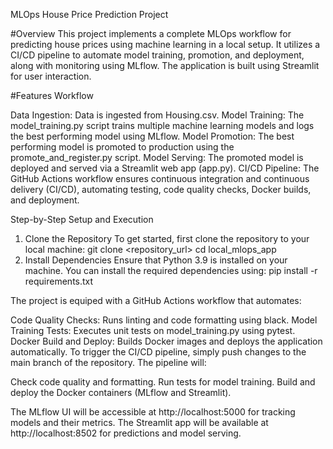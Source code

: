  MLOps House Price Prediction Project

#Overview
This project implements a complete MLOps workflow for predicting house prices using machine learning in a local setup. It utilizes a CI/CD pipeline to automate model training, promotion, and deployment, along with monitoring using MLflow. The application is built using Streamlit for user interaction.

#Features
Workflow


Data Ingestion: Data is ingested from Housing.csv.
Model Training: The model_training.py script trains multiple machine learning models and logs the best performing model using MLflow.
Model Promotion: The best performing model is promoted to production using the promote_and_register.py script.
Model Serving: The promoted model is deployed and served via a Streamlit web app (app.py).
CI/CD Pipeline: The GitHub Actions workflow ensures continuous integration and continuous delivery (CI/CD), automating testing, code quality checks, Docker builds, and deployment.

Step-by-Step Setup and Execution
1. Clone the Repository
To get started, first clone the repository to your local machine:
  git clone <repository_url>
  cd local_mlops_app
2. Install Dependencies
Ensure that Python 3.9 is installed on your machine. You can install the required dependencies using:
  pip install -r requirements.txt

The project is equiped with a GitHub Actions workflow that automates:

Code Quality Checks: Runs linting and code formatting using black.
Model Training Tests: Executes unit tests on model_training.py using pytest.
Docker Build and Deploy: Builds Docker images and deploys the application automatically.
To trigger the CI/CD pipeline, simply push changes to the main branch of the repository. 
The pipeline will:

Check code quality and formatting.
Run tests for model training.
Build and deploy the Docker containers (MLflow and Streamlit).

The MLflow UI will be accessible at http://localhost:5000 for tracking models and their metrics.
The Streamlit app will be available at http://localhost:8502 for predictions and model serving.
